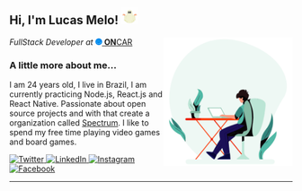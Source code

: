 <h2> Hi, I'm Lucas Melo! <img src="https://raw.githubusercontent.com/bordmelo/bordmelo/master/assets/ghost.gif" width="30"></h2>
<img align='right' src="https://raw.githubusercontent.com/bordmelo/bordmelo/master/assets/typing.gif" width="230">
<p><em>FullStack Developer at </em><a href="https://oncar.com.br/" target="_blank"><img src="https://raw.githubusercontent.com/bordmelo/bordmelo/master/assets/oncar.png" height="12"> <strong>ON</strong>CAR</a> 
  </p>

### A little more about me...  

I am 24 years old, I live in Brazil, I am currently practicing Node.js, React.js and React Native. Passionate about open source projects and with that create a organization called <a href="https://github.com/SpectrumTeam/introduction">Spectrum</a>. I like to spend my free time playing video games and board games.

<p align="left">
  <a href="https://twitter.com/bordmelo" target="blank">
    <img src="https://img.shields.io/badge/twitter-%231DA1F2.svg?&style=for-the-badge&logo=twitter&logoColor=white&color=30d9bb" alt="Twitter"/>
  </a>
  <a href="https://www.linkedin.com/in/bordmelo" target="_blank">
    <img src="https://img.shields.io/badge/linkedin-%230077B5.svg?&style=for-the-badge&logo=linkedin&logoColor=white&color=30d9bb" alt="LinkedIn"/>
  </a>
  <a href="https://instagram.com/melo.env" target="_blank">
    <img src="https://img.shields.io/badge/instagram-%23E4405F.svg?&style=for-the-badge&logo=instagram&logoColor=white&color=30d9bb" alt="Instagram"/>
  </a>
  <a href="https://www.facebook.com/bordmello" target="_blank">
    <img src="https://img.shields.io/badge/facebook-%231877F2.svg?&style=for-the-badge&logo=facebook&logoColor=white&color=30d9bb" alt="Facebook"/>
  </a>
</p>

---
